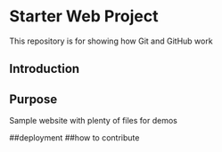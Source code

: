 # Starter Web Project

This repository is for showing how Git and GitHub work

## Introduction

## Purpose

Sample website with plenty of files for demos

##deployment
##how to contribute